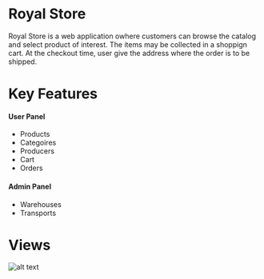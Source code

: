 # Royal Store

Royal Store is a web application owhere customers can browse the catalog and select product of interest. The items may be collected in a shoppign cart. At the checkout time, user give the address where the order is to be shipped.  

# Key Features
#### User Panel
* Products
* Categoires
* Producers
* Cart
* Orders
#### Admin Panel
* Warehouses
* Transports


# Views

![alt text](https://imgur.com/a/1QAdv0X)
